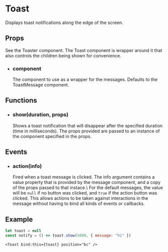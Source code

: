 # Toast

Displays toast notifications along the edge of the screen.

## Props
See the Toaster component. The Toast component is wrapper around it that
also controls the children being shown for convenience.

- ### component
    The component to use as a wrapper for the messages. Defaults to the
    ToastMessage component.

## Functions
- ### show(duration, props)
    Shows a toast notification that will disappear after the specified
    duration (time in milliseconds). The props provided are passed to an
    instance of the component specified in the props.

## Events
- ### action(info)
    Fired when a toast message is clicked. The info argument contains a
    value property that is provided by the message component, and a copy
    of the props passed to that instace.\\
    For the default messages, the value will be `null` if no button was
    clicked, and `true` if the action button was clicked. This allows
    actions to be taken against interactions in the message without having
    to bind all kinds of events or callbacks.

## Example
```js
let toast = null
const notify = () => toast.show(5000, { message: "hi" })
```
```svelte
<Toast bind:this={toast} position="bc" />
```
